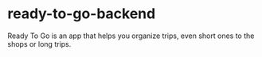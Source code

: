 # ready-to-go-backend
Ready To Go is an app that helps you organize trips, even short ones to the shops or long trips. 
